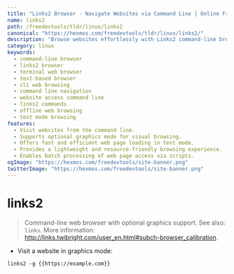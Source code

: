 ```yaml
---
title: "Links2 Browser - Navigate Websites via Command Line | Online Free DevTools by Hexmos"
name: links2
path: /freedevtools/tldr/linux/links2
canonical: "https://hexmos.com/freedevtools/tldr/linux/links2/"
description: "Browse websites effortlessly with Links2 command-line browser.  Access web pages quickly and efficiently using the command line interface. Free online tool, no registration required."
category: linux
keywords:
  - command-line browser
  - links2 browser
  - terminal web browser
  - text-based browser
  - cli web browsing
  - command line navigation
  - website access command line
  - links2 commands
  - offline web browsing
  - text mode browsing
features:
  - Visit websites from the command line.
  - Supports optional graphics mode for visual browsing.
  - Offers fast and efficient web page loading in text mode.
  - Provides a lightweight and resource-friendly browsing experience.
  - Enables batch processing of web page access via scripts.
ogImage: "https://hexmos.com/freedevtools/site-banner.png"
twitterImage: "https://hexmos.com/freedevtools/site-banner.png"
---
```


# links2

> Command-line web browser with optional graphics support.
> See also: `links`.
> More information: <http://links.twibright.com/user_en.html#subch-browser_calibration>.

- Visit a website in graphics mode:

`links2 -g {{https://example.com}}`

